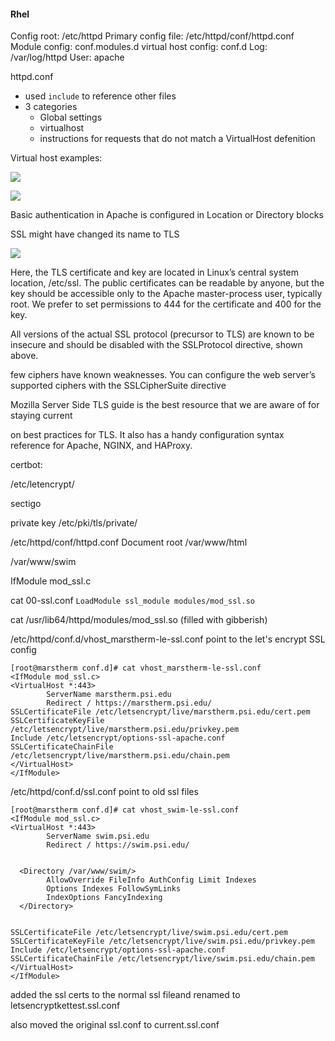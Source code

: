#### Rhel

Config root: /etc/httpd
Primary config file:  /etc/httpd/conf/httpd.conf
Module config: conf.modules.d
virtual host config: conf.d
Log: /var/log/httpd
User: apache

httpd.conf
- used `include` to reference other files
- 3 categories
	- Global settings
	- virtualhost
	- instructions for requests that do not match a VirtualHost defenition

Virtual host examples:

![](/images/Pasted%20image%2020240402045440.png)

![](/images/Pasted%20image%2020240402045454.png)

Basic authentication in Apache is configured in Location or Directory blocks


SSL might have changed its name to TLS

![](/images/Pasted%20image%2020240402045643.png)

Here, the TLS certificate and key are located in Linux’s central system location, /etc/ssl. The public certificates can be readable by anyone, but the key should be accessible only to the Apache master-process user, typically root. We prefer to set permissions to 444 for the certificate and 400 for the key.

All versions of the actual SSL protocol (precursor to TLS) are known to be insecure and should be disabled with the SSLProtocol directive, shown above.

few ciphers have known weaknesses. You can configure the web server’s supported ciphers with the SSLCipherSuite directive


Mozilla Server Side TLS guide is the best resource that we are aware of for staying current

on best practices for TLS. It also has a handy configuration syntax reference for Apache, NGINX, and HAProxy.

certbot:

/etc/letencrypt/

sectigo

private key
/etc/pki/tls/private/

/etc/httpd/conf/httpd.conf
Document root /var/www/html

/var/www/swim

IfModule mod_ssl.c

cat 00-ssl.conf 
`LoadModule ssl_module modules/mod_ssl.so`

cat /usr/lib64/httpd/modules/mod_ssl.so
(filled with gibberish)

/etc/httpd/conf.d/vhost_marstherm-le-ssl.conf point to the let's encrypt SSL config
```
[root@marstherm conf.d]# cat vhost_marstherm-le-ssl.conf 
<IfModule mod_ssl.c>
<VirtualHost *:443>
        ServerName marstherm.psi.edu
        Redirect / https://marstherm.psi.edu/
SSLCertificateFile /etc/letsencrypt/live/marstherm.psi.edu/cert.pem
SSLCertificateKeyFile /etc/letsencrypt/live/marstherm.psi.edu/privkey.pem
Include /etc/letsencrypt/options-ssl-apache.conf
SSLCertificateChainFile /etc/letsencrypt/live/marstherm.psi.edu/chain.pem
</VirtualHost>
</IfModule>
```

/etc/httpd/conf.d/ssl.conf point to old ssl files


```
[root@marstherm conf.d]# cat vhost_swim-le-ssl.conf 
<IfModule mod_ssl.c>
<VirtualHost *:443>
        ServerName swim.psi.edu
        Redirect / https://swim.psi.edu/


  <Directory /var/www/swim/>
        AllowOverride FileInfo AuthConfig Limit Indexes
        Options Indexes FollowSymLinks
        IndexOptions FancyIndexing
  </Directory>


SSLCertificateFile /etc/letsencrypt/live/swim.psi.edu/cert.pem
SSLCertificateKeyFile /etc/letsencrypt/live/swim.psi.edu/privkey.pem
Include /etc/letsencrypt/options-ssl-apache.conf
SSLCertificateChainFile /etc/letsencrypt/live/swim.psi.edu/chain.pem
</VirtualHost>
</IfModule>
```

added the ssl certs to the normal ssl fileand renamed to letsencryptkettest.ssl.conf

also moved the original ssl.conf to current.ssl.conf
